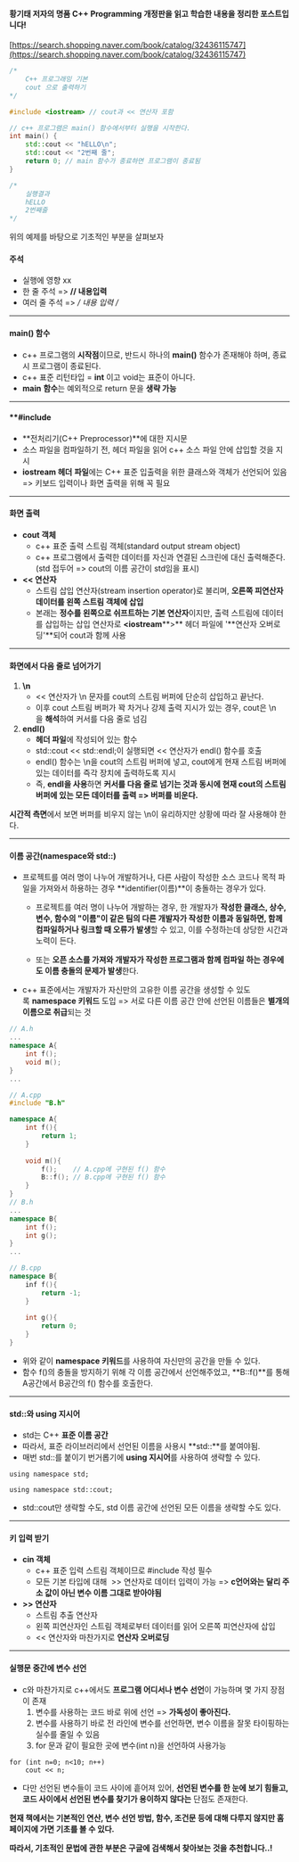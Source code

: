#### **황기태 저자의 **명품 C++ Programming 개정판을 읽고 학습한 내용을 정리한 포스트입니다!****

[https://search.shopping.naver.com/book/catalog/32436115747](https://search.shopping.naver.com/book/catalog/32436115747)

```c++
/*
    C++ 프로그래밍 기본
    cout 으로 출력하기
*/

#include <iostream> // cout과 << 연산자 포함

// c++ 프로그램은 main() 함수에서부터 실행을 시작한다.
int main() {
    std::cout << "hELLO\n";
    std::cout << "2번째 줄";
    return 0; // main 함수가 종료하면 프로그램이 종료됨
}

/*
    실행결과
    hELLO
    2번째줄
*/
```

위의 예제를 바탕으로 기초적인 부분을 살펴보자

#### **주석**

- 실행에 영향 xx 
- 한 줄 주석 => **// 내용입력**
- 여러 줄 주석 => **/* 내용 입력 */**

---

#### **main() 함수**

- c++ 프로그램의 **시작점**이므로, 반드시 하나의 **main()** 함수가 존재해야 하며, 종료시 프로그램이 종료된다.
- c++ 표준 리턴타입 = **int** 이고 void는 표준이 아니다.
- **main** **함수**는 예외적으로 return 문을 **생략 가능**

---

#### **#include <iostream>

- **전처리기(C++ Preprocessor)**에 대한 지시문
- 소스 파일을 컴파일하기 전, <iostream> 헤더 파일을 읽어 c++ 소스 파일 안에 삽입할 것을 지시
- **iostream 헤더** **파일**에는 C++ 표준 입출력을 위한 클래스와 객체가 선언되어 있음 => 키보드 입력이나 화면 출력을 위해 꼭 필요

---

#### **화면 출력**

- **cout 객체**
    - c++ 표준 출력 스트림 객체(standard output stream object)
    - c++ 프로그램에서 출력한 데이터를 자신과 연결된 스크린에 대신 출력해준다. (std 접두어 => cout의 이름 공간이 std임을 표시)
- **<< 연산자**
    - 스트림 삽입 연산자(stream insertion operator)로 불리며, **오른쪽 피연산자 데이터를 왼쪽 스트림 객체에 삽입**
    - 본래는 **정수를 왼쪽으로 쉬프트하는 기본 연산자**이지만, 출력 스트림에 데이터를 삽입하는 삽입 연산자로 **<iostream****>** 헤더 파일에 '**연산자 오버로딩'**되어 cout과 함께 사용

---

#### **화면에서 다음 줄로 넘어가기**

1. **\n**  
    - << 연산자가 \n 문자를 cout의 스트림 버퍼에 단순히 삽입하고 끝난다.
    - 이후 cout 스트림 버퍼가 꽉 차거나 강제 출력 지시가 있는 경우, cout은 \n을 **해석**하여 커서를 다음 줄로 넘김
2. **endl()**
    - **<iostream> 헤더 파일**에 작성되어 있는 함수
    - std::cout << std::endl;이 실행되면 << 연산자가 endl() 함수를 호출
    - endl() 함수는 \n을 cout의 스트림 버퍼에 넣고, cout에게 현재 스트림 버퍼에 있는 데이터를 즉각 장치에 출력하도록 지시
    - 즉, **endl을 사용**하면 **커서를 다음 줄로 넘기는 것과 동시에 현재 cout의 스트림 버퍼에 있는 모든 데이터를 출력 => 버퍼를 비운다.**

**시간적 측면**에서 보면 버퍼를 비우지 않는 \n이 유리하지만 상황에 따라 잘 사용해야 한다.

---

#### **이름 공간(namespace와 std::)**

- 프로젝트를 여러 명이 나누어 개발하거나, 다른 사람이 작성한 소스 코드나 목적 파일을 가져와서 하용하는 경우 **identifier(이름)**이 충돌하는 경우가 있다.
    - 프로젝트를 여러 명이 나누어 개발하는 경우, 한 개발자가 **작성한 클래스, 상수, 변수, 함수의 "이름"이 같은 팀의 다른 개발자가 작성한 이름과 동일하면, 함께 컴파일하거나 링크할 때 오류가 발생**할 수 있고, 이를 수정하는데 상당한 시간과 노력이 든다.  
        
    - 또는 **오픈 소스를 가져와 개발자가 작성한 프로그램과 함께 컴파일 하는 경우에도 이름 충돌의 문제가 발생**한다.
- c++ 표준에서는 개발자가 자신만의 고유한 이름 공간을 생성할 수 있도록 **namespace 키워드** 도입 => 서로 다른 이름 공간 안에 선언된 이름들은 **별개의 이름으로 취급**되는 것

```cpp
// A.h
...
namespace A{
	int f();
    void m();
}
...

// A.cpp
#include "B.h"

namespace A{
	int f(){
    	return 1;
    }
    
    void m(){
    	f();	// A.cpp에 구현된 f() 함수
        B::f();	// B.cpp에 구현된 f() 함수
    }
}
// B.h
...
namespace B{
    int f();
    int g();
}
...

// B.cpp
namespace B{
	inf f(){
    	return -1;
    }
    
    int g(){
    	return 0;
    }
}
```

- 위와 같이 **namespace 키워드**를 사용하여 자신만의 공간을 만들 수 있다.
- 함수 f()의 충돌을 방지하기 위해 각 이름 공간에서 선언해주었고, **B::f()**를 통해 A공간에서 B공간의 f() 함수를 호출한다.

---

#### **std::와 using 지시어**

- std는 C++ **표준 이름 공간**
- 따라서, 표준 라이브러리에서 선언된 이름을 사용시 **std::**를 붙여야됨.
- 매번 std::를 붙이기 번거롭기에 **using 지시어**를 사용하여 생략할 수 있다.

```
using namespace std;

using namespace std::cout;
```

- std::cout만 생략할 수도, std 이름 공간에 선언된 모든 이름을 생략할 수도 있다.

---

#### **키 입력 받기**

- **cin 객체**
    - c++ 표준 입력 스트림 객체이므로 #include <iostream> 작성 필수
    - 모든 기본 타입에 대해  >> 연산자로 데이터 입력이 가능 => **c언어와는 달리 주소 값이 아닌 변수 이름 그대로 받아야됨** 
- **>> 연산자**  
    - 스트림 추출 연산자
    - 왼쪽 피연산자인 스트림 객체로부터 데이터를 읽어 오른쪽 피연산자에 삽입
    - << 연산자와 마찬가지로 **연산자 오버로딩**

---

#### **실행문 중간에 변수 선언**

- c와 마찬가지로 c++에서도 **프로그램 어디서나 변수 선언**이 가능하며 몇 가지 장점이 존재
    1. 변수를 사용하는 코드 바로 위에 선언 => **가독성이 좋아진다.**
    2. 변수를 사용하기 바로 전 라인에 변수를 선언하면, 변수 이름을 잘못 타이핑하는 실수를 줄일 수 있음
    3. for 문과 같이 필요한 곳에 변수(int n)을 선언하여 사용가능

```
for (int n=0; n<10; n++)
    cout << n;
```

- 다만 선언된 변수들이 코드 사이에 흩어져 있어, **선언된 변수를 한 눈에 보기 힘들고, 코드 사이에서 선언된 변수를 찾기가 용이하지 않다는** 단점도 존재한다.

**현재 책에서는 기본적인 연산, 변수 선언 방법, 함수, 조건문 등에 대해 다루지 않지만 홈페이지에 가면 기초를 볼 수 있다.**

**따라서, 기초적인 문법에 관한 부분은 구글에 검색해서 찾아보는 것을 추천합니다..!**